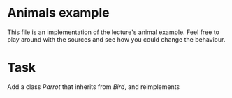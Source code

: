 # Animals example

This file is an implementation of the lecture's animal example. Feel free to play around with the sources and see how you could change the behaviour.


# Task
Add a class _Parrot_ that inherits from _Bird_, and reimplements 